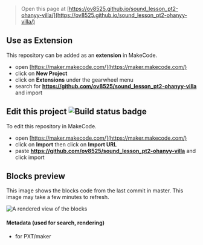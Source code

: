 
> Open this page at [https://ov8525.github.io/sound_lesson_pt2-ohanyy-villa/](https://ov8525.github.io/sound_lesson_pt2-ohanyy-villa/)

## Use as Extension

This repository can be added as an **extension** in MakeCode.

* open [https://maker.makecode.com/](https://maker.makecode.com/)
* click on **New Project**
* click on **Extensions** under the gearwheel menu
* search for **https://github.com/ov8525/sound_lesson_pt2-ohanyy-villa** and import

## Edit this project ![Build status badge](https://github.com/ov8525/sound_lesson_pt2-ohanyy-villa/workflows/MakeCode/badge.svg)

To edit this repository in MakeCode.

* open [https://maker.makecode.com/](https://maker.makecode.com/)
* click on **Import** then click on **Import URL**
* paste **https://github.com/ov8525/sound_lesson_pt2-ohanyy-villa** and click import

## Blocks preview

This image shows the blocks code from the last commit in master.
This image may take a few minutes to refresh.

![A rendered view of the blocks](https://github.com/ov8525/sound_lesson_pt2-ohanyy-villa/raw/master/.github/makecode/blocks.png)

#### Metadata (used for search, rendering)

* for PXT/maker
<script src="https://makecode.com/gh-pages-embed.js"></script><script>makeCodeRender("{{ site.makecode.home_url }}", "{{ site.github.owner_name }}/{{ site.github.repository_name }}");</script>

